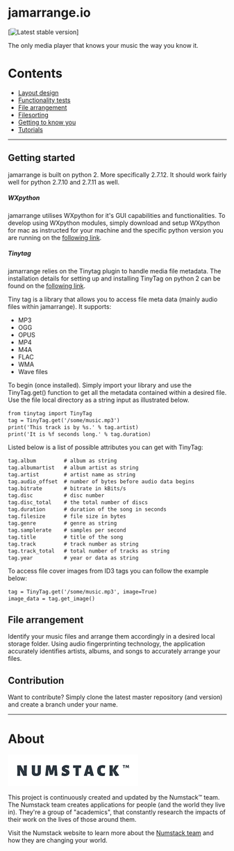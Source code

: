 # jamarrange.io
[![Latest stable version](https://img.shields.io/badge/version-0.2.4-blue.svg)]

The only media player that knows your music the way you know it.

# Contents

- [Layout design](mediaplayer/layout1.py)
- [Functionality tests](mediaplayer/source_code.py)
- [File arrangement](filerepo/musicrepo.py)
- [Filesorting](documentation/filesorting.md)
- [Getting to know you](documentation/userlearning.md)
- [Tutorials](tutorials/readme.md)

---
## Getting started
jamarrange is built on python 2. More specifically 2.7.12. It should work fairly well for python 2.7.10 and 2.7.11 as well.

##### WXpython
jamarrange utilises WXpython for it's GUI capabilities and functionalities. To develop using WXpython modules, simply download and setup WXpython for mac as instructed for your machine and the specific python version you are running on the [following link](https://www.wxpython.org/download.php).

##### Tinytag
jamarrange relies on the Tinytag plugin to handle media file metadata. The installation details for setting up and installing TinyTag on python 2 can be found on the [following link](https://pypi.python.org/pypi/tinytag/).

Tiny tag is a library that allows you to access file meta data (mainly audio files within jamarrange). It supports:
- MP3
- OGG
- OPUS
- MP4
- M4A
- FLAC
- WMA
- Wave files

To begin (once installed). Simply import your library and use the TinyTag.get() function to get all the metadata contained within a desired file. Use the file local directory as a string input as illustrated below.

    from tinytag import TinyTag
    tag = TinyTag.get('/some/music.mp3')
    print('This track is by %s.' % tag.artist)
    print('It is %f seconds long.' % tag.duration)

Listed below is a list of possible attributes you can get with TinyTag:

    tag.album         # album as string
    tag.albumartist   # album artist as string
    tag.artist        # artist name as string
    tag.audio_offset  # number of bytes before audio data begins
    tag.bitrate       # bitrate in kBits/s
    tag.disc          # disc number
    tag.disc_total    # the total number of discs
    tag.duration      # duration of the song in seconds
    tag.filesize      # file size in bytes
    tag.genre         # genre as string
    tag.samplerate    # samples per second
    tag.title         # title of the song
    tag.track         # track number as string
    tag.track_total   # total number of tracks as string
    tag.year          # year or data as string

To access file cover images from ID3 tags you can follow the example below:

    tag = TinyTag.get('/some/music.mp3', image=True)
    image_data = tag.get_image()


## File arrangement
Identify your music files and arrange them accordingly in a desired local storage folder. Using audio fingerprinting technology, the application accurately identifies artists, albums, and songs to accurately arrange your files.

## Contribution
Want to contribute? Simply clone the latest master repository (and version) and create a branch under your name.

---
# About
![Numstack™ logo](assets/numstack_logo.png)

This project is continuously created and updated by the Numstack™ team.
The Numstack team creates applications for people (and the world they live in). They're a group of "academics", that constantly research the impacts of their work on the lives of those around them.

Visit the Numstack website to learn more about the [Numstack team](http://www.numstack.co.za/) and how they are changing your world.
